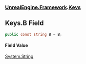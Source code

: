 ### [UnrealEngine.Framework](UnrealEngine_Framework.md 'UnrealEngine.Framework').[Keys](Keys.md 'UnrealEngine.Framework.Keys')
## Keys.B Field
```csharp
public const string B = B;
```
#### Field Value
[System.String](https://docs.microsoft.com/en-us/dotnet/api/System.String 'System.String')
